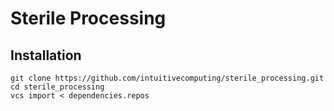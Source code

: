 # Sterile Processing

## Installation
```
git clone https://github.com/intuitivecomputing/sterile_processing.git
cd sterile_processing
vcs import < dependencies.repos
```